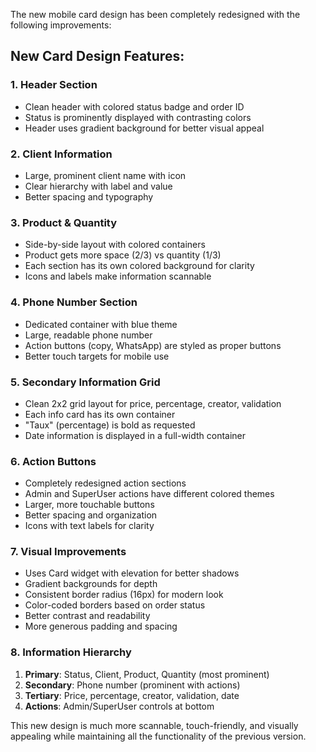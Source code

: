The new mobile card design has been completely redesigned with the following improvements:

## New Card Design Features:

### 1. **Header Section**
- Clean header with colored status badge and order ID
- Status is prominently displayed with contrasting colors
- Header uses gradient background for better visual appeal

### 2. **Client Information**
- Large, prominent client name with icon
- Clear hierarchy with label and value
- Better spacing and typography

### 3. **Product & Quantity**
- Side-by-side layout with colored containers
- Product gets more space (2/3) vs quantity (1/3)
- Each section has its own colored background for clarity
- Icons and labels make information scannable

### 4. **Phone Number Section**
- Dedicated container with blue theme
- Large, readable phone number
- Action buttons (copy, WhatsApp) are styled as proper buttons
- Better touch targets for mobile use

### 5. **Secondary Information Grid**
- Clean 2x2 grid layout for price, percentage, creator, validation
- Each info card has its own container
- "Taux" (percentage) is bold as requested
- Date information is displayed in a full-width container

### 6. **Action Buttons**
- Completely redesigned action sections
- Admin and SuperUser actions have different colored themes
- Larger, more touchable buttons
- Better spacing and organization
- Icons with text labels for clarity

### 7. **Visual Improvements**
- Uses Card widget with elevation for better shadows
- Gradient backgrounds for depth
- Consistent border radius (16px) for modern look
- Color-coded borders based on order status
- Better contrast and readability
- More generous padding and spacing

### 8. **Information Hierarchy**
1. **Primary**: Status, Client, Product, Quantity (most prominent)
2. **Secondary**: Phone number (prominent with actions)
3. **Tertiary**: Price, percentage, creator, validation, date
4. **Actions**: Admin/SuperUser controls at bottom

This new design is much more scannable, touch-friendly, and visually appealing while maintaining all the functionality of the previous version.
